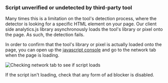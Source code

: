 ### Script unverified or undetected by third-party tool

Many times this is a limitation on the tool's detection process, where the detector is looking for a specific HTML element on your page. Our client side analytics.js library asynchronously loads the tool's library or pixel onto the page. As such, the detection fails.

In order to confirm that the tool's library or pixel is actually loaded onto the page, you can open up the [javascript console](/docs/connections/sources/catalog/libraries/website/javascript#how-do-i-open-the-javascript-console-in-your-debugger) and go to the network tab when the page is loading.

![Checking network tab to see if script loads](https://i.imgur.com/FdILEbO.gif)

If the script isn't loading, check that any form of ad blocker is disabled.
